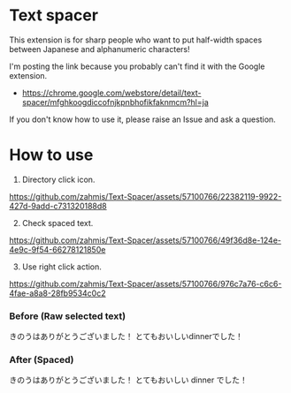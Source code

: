 # Text spacer

This extension is for sharp people who want to put half-width spaces between Japanese and alphanumeric characters!

I'm posting the link because you probably can't find it with the Google extension.
- https://chrome.google.com/webstore/detail/text-spacer/mfghkoogdiccofnjkpnbhofikfaknmcm?hl=ja

If you don't know how to use it, please raise an Issue and ask a question.

# How to use
1. Directory click icon.

https://github.com/zahmis/Text-Spacer/assets/57100766/22382119-9922-427d-9add-c731320188d8

2. Check spaced text.

https://github.com/zahmis/Text-Spacer/assets/57100766/49f36d8e-124e-4e9c-9f54-66278121850e

3. Use right click action.

https://github.com/zahmis/Text-Spacer/assets/57100766/976c7a76-c6c6-4fae-a8a8-28fb9534c0c2

### Before (Raw selected text)
きのうはありがとうございました！
とてもおいしいdinnerでした！

### After (Spaced)
きのうはありがとうございました！
とてもおいしい dinner でした！
